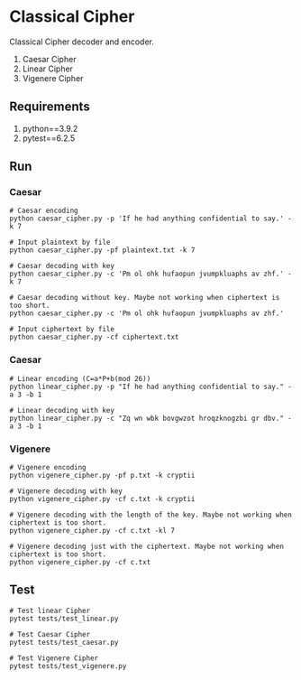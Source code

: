 # Classical Cipher
Classical Cipher decoder and encoder.
1. Caesar Cipher
2. Linear Cipher
3. Vigenere Cipher


## Requirements
1. python==3.9.2
2. pytest==6.2.5

## Run
### Caesar
```shell
# Caesar encoding
python caesar_cipher.py -p 'If he had anything confidential to say.' -k 7

# Input plaintext by file
python caesar_cipher.py -pf plaintext.txt -k 7

# Caesar decoding with key
python caesar_cipher.py -c 'Pm ol ohk hufaopun jvumpkluaphs av zhf.' -k 7

# Caesar decoding without key. Maybe not working when ciphertext is too short.
python caesar_cipher.py -c 'Pm ol ohk hufaopun jvumpkluaphs av zhf.'

# Input ciphertext by file
python caesar_cipher.py -cf ciphertext.txt
```

### Caesar
```shell
# Linear encoding (C=a*P+b(mod 26))
python linear_cipher.py -p "If he had anything confidential to say." -a 3 -b 1

# Linear decoding with key
python linear_cipher.py -c "Zq wn wbk bovgwzot hroqzknogzbi gr dbv." -a 3 -b 1

```

### Vigenere
```shell
# Vigenere encoding
python vigenere_cipher.py -pf p.txt -k cryptii

# Vigenere decoding with key
python vigenere_cipher.py -cf c.txt -k cryptii

# Vigenere decoding with the length of the key. Maybe not working when ciphertext is too short.
python vigenere_cipher.py -cf c.txt -kl 7

# Vigenere decoding just with the ciphertext. Maybe not working when ciphertext is too short.
python vigenere_cipher.py -cf c.txt
```

## Test
```shell
# Test linear Cipher
pytest tests/test_linear.py

# Test Caesar Cipher
pytest tests/test_caesar.py

# Test Vigenere Cipher
pytest tests/test_vigenere.py
```
